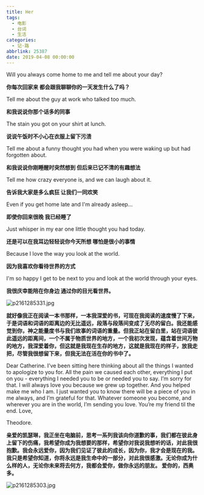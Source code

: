 ```yaml
---
title: Her
tags:
  - 电影
  - 台词
  - 生活
categories:
  - 记·路
abbrlink: 25387
date: 2019-04-08 00:00:00
---
```



Will you always come home to me and tell me about your day?

**你每次回家来  都会跟我聊聊你的一天发生什么了吗？**

Tell me about the guy at work who talked too much.

**和我说说你那个话多的同事**

The stain you got on your shirt at lunch.

**说说午饭时不小心在衣服上留下污渍**

Tell me about a funny thought you had when you were waking up but had forgotten about.

**和我说说你刚睡醒时突然想到  但后来已记不清的有趣想法**

Tell me how crazy everyone is, and we can laugh about it.

**告诉我大家是多么疯狂  让我们一同欢笑**

Even if you get home late and I'm already asleep...

**即使你回来很晚  我已经睡了**

Just whisper in my ear one little thought you had today.

**还是可以在我耳边轻轻说你今天所想  哪怕是很小的事情**

Because I love the way you look at the world.

**因为我喜欢你看待世界的方式**

I'm so happy I get to be next to you and look at the world through your eyes.

**我很庆幸能陪在你身边  通过你的目光看世界。**

![p2161285331.jpg](/blog/assets/image/2.jpeg)

**就好像我正在阅读一本书那样，一本我深爱的书，可现在我阅读的速度慢了下来，于是词语和词语的距离边的无比遥远，段落与段落间变成了无尽的留白。我还能感觉到你，神之能量度书与我们故事的词语的重量。但我正站在留白里，站在词语彼此遥远的距离间，一个不属于物质世界的地方，一个我初次发现，蕴含着世间万物的地方，我深爱着你，但这就是我现在生存的地方，这就是我现在的样子，放我走把，尽管我很想留下来，但我无法在活在你的书中了。**

Dear Catherine. I’ve been sitting here thinking about all the things I wanted to apologize to you for. All the pain we caused each other, everything I put on you - everything I needed you to be or needed you to say. I’m sorry for that. I will always love you because we grew up together. And you helped make me who I am. I just wanted you to know there will be a piece of you in me always, and I’m grateful for that. Whatever someone you become, and wherever you are in the world, I’m sending you love. You’re my friend til the end. Love,  

Theodore.

**亲爱的凯瑟琳，我正坐在电脑前，思考一系列我该向你道歉的事，我们都在彼此身上留下的伤痛，我希望你成为我想要的那样，希望你对我说我想听的话，对此我很抱歉。我会永远爱你，因为我们见证了彼此的成长，因为你，我才会是现在的我。我只是希望你知道，你将永远是我生命中的一部分，对此我很感激。无论你成为什么样的人，无论你未来将去何方，我都会爱你，做你永远的朋友。 爱你的，西奥多。**


![p2161285303.jpg](/blog/assets/image/3.jpeg)

